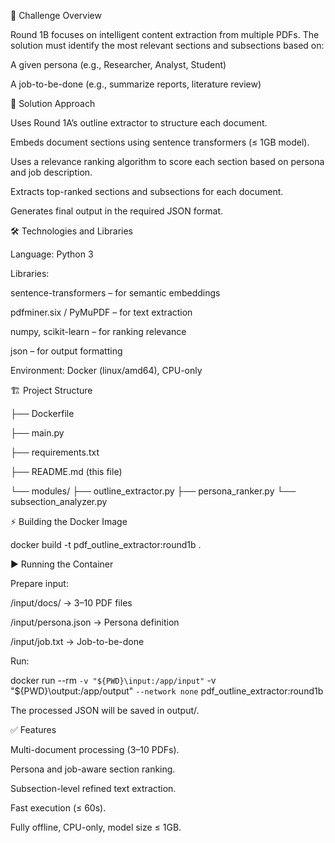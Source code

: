 📌 Challenge Overview


Round 1B focuses on intelligent content extraction from multiple PDFs. The solution must identify the most relevant sections and subsections based on:

A given persona (e.g., Researcher, Analyst, Student)

A job-to-be-done (e.g., summarize reports, literature review)

🚀 Solution Approach

Uses Round 1A’s outline extractor to structure each document.

Embeds document sections using sentence transformers (≤ 1GB model).

Uses a relevance ranking algorithm to score each section based on persona and job description.

Extracts top-ranked sections and subsections for each document.

Generates final output in the required JSON format.

🛠️ Technologies and Libraries

Language: Python 3

Libraries:


sentence-transformers – for semantic embeddings

pdfminer.six / PyMuPDF – for text extraction

numpy, scikit-learn – for ranking relevance

json – for output formatting

Environment: Docker (linux/amd64), CPU-only

🏗️ Project Structure


├── Dockerfile

├── main.py

├── requirements.txt

├── README.md  (this file)

└── modules/
    ├── outline_extractor.py
    ├── persona_ranker.py
    └── subsection_analyzer.py
    
⚡ Building the Docker Image


docker build -t pdf_outline_extractor:round1b .


▶️ Running the Container


Prepare input:

/input/docs/ → 3–10 PDF files

/input/persona.json → Persona definition

/input/job.txt → Job-to-be-done

Run:



docker run --rm `
  -v "${PWD}\input:/app/input" `
  -v "${PWD}\output:/app/output" `
  --network none `
  pdf_outline_extractor:round1b
  

The processed JSON will be saved in output/.

✅ Features

Multi-document processing (3–10 PDFs).

Persona and job-aware section ranking.

Subsection-level refined text extraction.

Fast execution (≤ 60s).

Fully offline, CPU-only, model size ≤ 1GB.



